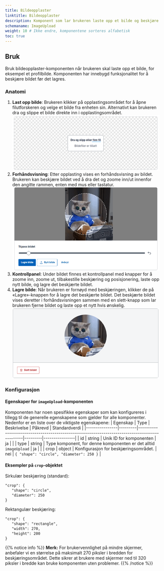 ```yaml
---
title: Bildeopplaster
linktitle: Bildeopplaster
description: Komponent som lar brukeren laste opp et bilde og beskjære det før det lagres
schemaname: ImageUpload
weight: 10 # Ikke endre, komponentene sorteres alfabetisk
toc: true
---
```


## Bruk

Bruk bildeopplaster-komponenten når brukeren skal laste opp et bilde, for eksempel et profilbilde. Komponenten har innebygd funksjonalitet for å beskjære bildet før det lagres.

### Anatomi

1. **Last opp bilde**: Brukeren klikker på opplastingsområdet for å åpne filutforskeren og velge et bilde fra enheten sin. Alternativt kan brukeren dra og slippe et bilde direkte inn i opplastingsområdet.
   ![Bildeopplaster anatomi](dropzone.png)
2. **Forhåndsvisning**: Etter opplasting vises en forhåndsvisning av bildet. Brukeren kan beskjære bildet ved å dra det og zoome inn/ut innenfor den angitte rammen, enten med mus eller tastatur.
   ![Bildeopplaster forhåndsvisning anatomi](imgPreview.png)
3. **Kontrollpanel**: Under bildet finnes et kontrollpanel med knapper for å zoome inn, zoome ut, tilbakestille beskjæring og posisjonering, laste opp nytt bilde, og lagre det beskjærte bildet.
4. **Lagre bilde**: Når brukeren er fornøyd med beskjæringen, klikker de på «Lagre»-knappen for å lagre det beskjærte bildet. Det beskjærte bildet vises deretter i forhåndsvisningen sammen med en slett-knapp som lar brukeren fjerne bildet og laste opp et nytt hvis ønskelig.
   ![Bildeopplaster lagret bilde anatomi](imgSaved.png)

### Konfigurasjon

#### Egenskaper for `imageUpload`-komponenten

Komponenten har noen spesifikke egenskaper som kan konfigureres i tillegg til de generelle egenskapene som gjelder for alle komponenter. Nedenfor er en liste over de viktigste egenskapene:
| Egenskap | Type | Beskrivelse | Påkrevd | Standardverdi |
|----------------|---------|-------------------------------------------------------------------------------------------------|---------|----------------|
| id | string | Unik ID for komponenten | ja | |
| type | string | Type komponent, for denne komponenten er det alltid `imageUpload` | ja | |
| crop | object | Konfigurasjon for beskjæringsområdet. | nei | `{ "shape": "circle", "diameter": 250 }` |

#### Eksempler på `crop`-objektet

Sirkulær beskjæring (standard):

```
"crop": {
   "shape": "circle",
   "diameter": 250
}
```

Rektangulær beskjæring:

```
"crop": {
   "shape": "rectangle",
   "width": 270,
   "height": 200
}
```

{{% notice info %}}
**Merk:** For brukervennlighet på mindre skjermer, anbefaler vi en størrelse på maksimalt 270 piksler i bredden for beskjæringsområdet. Dette sikrer at brukere med skjermer ned til 320 piksler i bredde kan bruke komponenten uten problemer.
{{% /notice %}}

```

```
